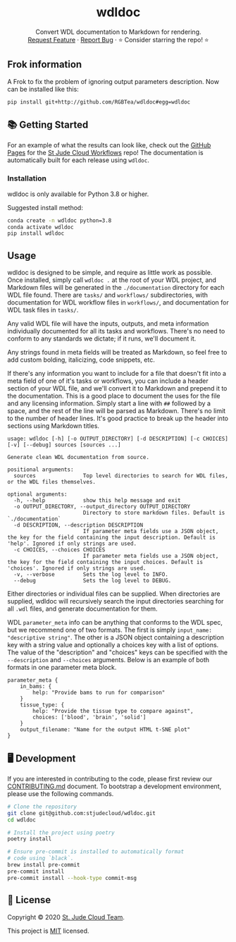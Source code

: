 <p align="center">
  <h1 align="center">
  wdldoc
  </h1>

  <p align="center">
    Convert WDL documentation to Markdown for rendering.
    <br />
    <a href="https://github.com/stjudecloud/wdldoc/issues">Request Feature</a>
    ·
    <a href="https://github.com/stjudecloud/wdldoc/issues">Report Bug</a>
    ·
    ⭐ Consider starring the repo! ⭐
    <br />
  </p>
</p>

## Frok information
A Frok to fix the problem of ignoring output parameters description.
Now can be installed like this:

```bash
pip install git+http://github.com/RGBTea/wdldoc#egg=wdldoc
```

## 📚 Getting Started

For an example of what the results can look like, check out the [GitHub Pages](https://stjudecloud.github.io/workflows/) for the [St Jude Cloud Workflows](https://github.com/stjudecloud/workflows) repo! The documentation is automatically built for each release using `wdldoc`.

### Installation

wdldoc is only available for Python 3.8 or higher.

Suggested install method:

```bash
conda create -n wdldoc python=3.8
conda activate wdldoc
pip install wdldoc
```

## Usage

wdldoc is designed to be simple, and require as little work as possible. Once installed, simply call `wdldoc .` at the root of your WDL project, and Markdown files will be generated in the `./documentation` directory for each WDL file found. There are `tasks/` and `workflows/` subdirectories, with documentation for WDL workflow files in `workflows/`, and documentation for WDL task files in `tasks/`.

Any valid WDL file will have the inputs, outputs, and meta information individually documented for all its tasks and workflows. There's no need to conform to any standards we dictate; if it runs, we'll document it.

Any strings found in meta fields will be treated as Markdown, so feel free to add custom bolding, italicizing, code snippets, etc.

If there's any information you want to include for a file that doesn't fit into a meta field of one of it's tasks or workflows, you can include a header section of your WDL file, and we'll convert it to Markdown and prepend it to the documentation. This is a good place to document the uses for the file and any licensing information. Simply start a line with `##` followed by a space, and the rest of the line will be parsed as Markdown. There's no limit to the number of header lines. It's good practice to break up the header into sections using Markdown titles.

```text
usage: wdldoc [-h] [-o OUTPUT_DIRECTORY] [-d DESCRIPTION] [-c CHOICES] [-v] [--debug] sources [sources ...]

Generate clean WDL documentation from source.

positional arguments:
  sources               Top level directories to search for WDL files, or the WDL files themselves.

optional arguments:
  -h, --help            show this help message and exit
  -o OUTPUT_DIRECTORY, --output_directory OUTPUT_DIRECTORY
                        Directory to store markdown files. Default is `./documentation`
  -d DESCRIPTION, --description DESCRIPTION
                        If parameter meta fields use a JSON object, the key for the field containing the input description. Default is 'help'. Ignored if only strings are used.
  -c CHOICES, --choices CHOICES
                        If parameter meta fields use a JSON object, the key for the field containing the input choices. Default is 'choices'. Ignored if only strings are used.
  -v, --verbose         Sets the log level to INFO.
  --debug               Sets the log level to DEBUG.
```

Either directories or individual files can be supplied. When directories are supplied,
wdldoc will recursively search the input directories searching for all `.wdl` files, and generate documentation for them.

WDL `parameter_meta` info can be anything that conforms to the WDL spec, but we recommend one of two formats. The first is simply `input_name: "descriptive string"`. The other is a JSON object containing a description key with a string value and optionally a choices key with a list of options. The value of the "description" and "choices" keys can be specified with the `--description` and `--choices` arguments. Below is an example of both formats in one parameter meta block.

```text
parameter_meta {
    in_bams: {
        help: "Provide bams to run for comparison"
    }
    tissue_type: {
        help: "Provide the tissue type to compare against",
        choices: ['blood', 'brain', 'solid']
    }
    output_filename: "Name for the output HTML t-SNE plot"
}
```

## 🖥️ Development

If you are interested in contributing to the code, please first review
our [CONTRIBUTING.md][contributing-md] document. To bootstrap a
development environment, please use the following commands.

```bash
# Clone the repository
git clone git@github.com:stjudecloud/wdldoc.git
cd wdldoc

# Install the project using poetry
poetry install

# Ensure pre-commit is installed to automatically format
# code using `black`.
brew install pre-commit
pre-commit install
pre-commit install --hook-type commit-msg
```

## 📝 License

Copyright © 2020 [St. Jude Cloud Team](https://github.com/stjudecloud).

This project is [MIT][license-md] licensed.

[contributing-md]: https://github.com/stjudecloud/wdldoc/blob/master/CONTRIBUTING.md
[license-md]: https://github.com/stjudecloud/wdldoc/blob/master/LICENSE.md
